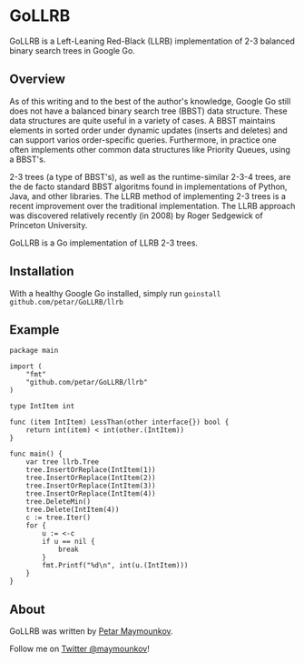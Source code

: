 # GoLLRB

GoLLRB is a Left-Leaning Red-Black (LLRB) implementation of 2-3 balanced binary
search trees in Google Go.

## Overview

As of this writing and to the best of the author's knowledge, Google
Go still does not have a balanced binary search tree (BBST) data structure.
These data structures are quite useful in a variety of cases. A BBST maintains
elements in sorted order under dynamic updates (inserts and deletes) and can
support varios order-specific queries. Furthermore, in practice one often
implements other common data structures like Priority Queues, using a BBST's.

2-3 trees (a type of BBST's), as well as the runtime-similar 2-3-4 trees, are
the de facto standard BBST algoritms found in implementations of Python, Java,
and other libraries. The LLRB method of implementing 2-3 trees is a recent
improvement over the traditional implementation. The LLRB approach was
discovered relatively recently (in 2008) by Roger Sedgewick of Princeton
University.

GoLLRB is a Go implementation of LLRB 2-3 trees.

## Installation

With a healthy Google Go installed, simply run `goinstall github.com/petar/GoLLRB/llrb`

## Example
    
	package main

	import (
		"fmt"
		"github.com/petar/GoLLRB/llrb"
	)

	type IntItem int

	func (item IntItem) LessThan(other interface{}) bool {
		return int(item) < int(other.(IntItem))
	}

	func main() {
		var tree llrb.Tree
		tree.InsertOrReplace(IntItem(1))
		tree.InsertOrReplace(IntItem(2))
		tree.InsertOrReplace(IntItem(3))
		tree.InsertOrReplace(IntItem(4))
		tree.DeleteMin()
		tree.Delete(IntItem(4))
		c := tree.Iter()
		for {
			u := <-c
			if u == nil {
				break
			}
			fmt.Printf("%d\n", int(u.(IntItem)))
		}
	}

## About

GoLLRB was written by [Petar Maymounkov](http://pdos.csail.mit.edu/~petar/). 

Follow me on [Twitter @maymounkov](http://www.twitter.com/maymounkov)!

